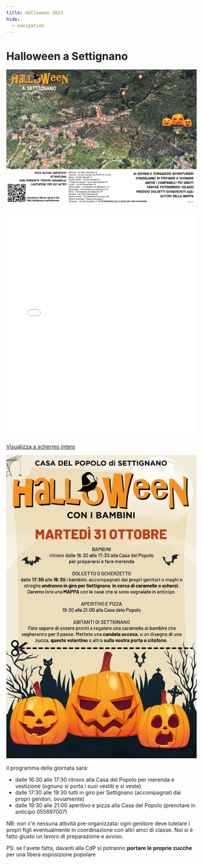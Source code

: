 ```yaml
---
title: Halloween 2023
hide:
  - navigation
---
```

# Halloween a Settignano

![](assets/img/halloween/halloween-mappa-2023.jpg)


<iframe width="100%" height="600px" frameborder="0" allowfullscreen allow="geolocation" src="//umap.openstreetmap.fr/it/map/halloween-settignano-2023_980100?scaleControl=false&miniMap=false&scrollWheelZoom=true&zoomControl=true&editMode=disabled&moreControl=false&searchControl=false&tilelayersControl=false&embedControl=false&datalayersControl=false&onLoadPanel=undefined&captionBar=true&captionMenus=true&starControl=false&editinosmControl=false&measureControl=false&locateControl=false&fullscreenControl=true&datalayers=3014718%2C3014719#16/43.7840/11.3269"></iframe><p><a href="//umap.openstreetmap.fr/it/map/halloween-settignano-2023_980100?scaleControl=false&miniMap=false&scrollWheelZoom=true&zoomControl=true&editMode=disabled&moreControl=false&searchControl=false&tilelayersControl=false&embedControl=false&datalayersControl=false&onLoadPanel=undefined&captionBar=true&captionMenus=true&starControl=false&editinosmControl=false&measureControl=false&locateControl=false&fullscreenControl=true&datalayers=3014718%2C3014719#16/43.7840/11.3269">Visualizza a schermo intero</a></p>

![](assets/img/halloween/halloween-2023.webp)

il programma della giornata sarà:

- dalle 16:30 alle 17:30 ritrovo alla Casa del Popolo per merenda e vestizione (ognuno si porta i suoi vestiti e si veste)
- dalle 17:30 alle 19:30 tutti in giro per Settignano (accompagnati dai propri genitori, ovviamente)
- dalle 19:30 alle 21:00 aperitivo e pizza alla Casa del Popolo (prenotare in anticipo 055697007)

NB: non c'è nessuna attività pre-organizzata: ogni genitore deve tutelare i propri figli eventualmente in coordinazione con altri amci di classe. Noi si è fatto giusto un lavoro di preparazione e avviso.

PS: se l'avete fatta, davanti alla CdP si potranno **portare le proprie zucche** per una libera esposizione popolare
